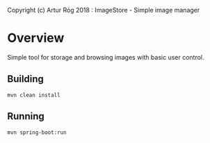 Copyright (c) Artur Róg 2018 : ImageStore - Simple image manager

# Overview

Simple tool for storage and browsing images with basic user control.

## Building

```
mvn clean install
```

## Running

```
mvn spring-boot:run
```

